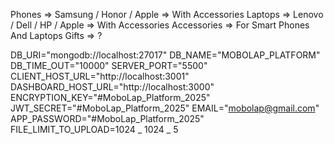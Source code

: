 Phones => Samsung / Honor / Apple => With Accessories
Laptops => Lenovo / Dell / HP / Apple => With Accessories
Accessories => For Smart Phones And Laptops
Gifts => ?

DB_URI="mongodb://localhost:27017"
DB_NAME="MOBOLAP_PLATFORM"
DB_TIME_OUT="10000"
SERVER_PORT="5500"
CLIENT_HOST_URL="http://localhost:3001"
DASHBOARD_HOST_URL="http://localhost:3000"
ENCRYPTION_KEY="#MoboLap_Platform_2025"
JWT_SECRET="#MoboLap_Platform_2025"
EMAIL="mobolap@gmail.com"
APP_PASSWORD="#MoboLap_Platform_2025"
FILE_LIMIT_TO_UPLOAD=1024 _ 1024 _ 5
